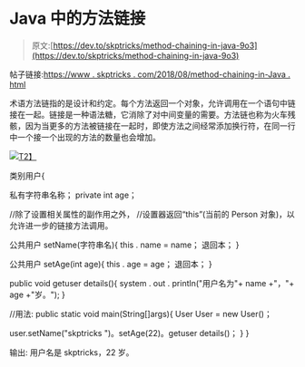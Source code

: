 # Java 中的方法链接

> 原文:[https://dev.to/skptricks/method-chaining-in-java-9o3](https://dev.to/skptricks/method-chaining-in-java-9o3)

帖子链接:[https://www . skptricks . com/2018/08/method-chaining-in-Java . html](https://www.skptricks.com/2018/08/method-chaining-in-java.html)

术语方法链指的是设计和约定。每个方法返回一个对象，允许调用在一个语句中链接在一起。链接是一种语法糖，它消除了对中间变量的需要。方法链也称为火车残骸，因为当更多的方法被链接在一起时，即使方法之间经常添加换行符，在同一行中一个接一个出现的方法的数量也会增加。

[![](../Images/acb7db888b182a4d76c7bfd70929aa71.png)T2】](https://res.cloudinary.com/practicaldev/image/fetch/s--eAj5Cunh--/c_limit%2Cf_auto%2Cfl_progressive%2Cq_auto%2Cw_880/https://3.bp.blogspot.com/-gt6lGPNtdJI/W4OIOz9kntI/AAAAAAAAB1c/9ze1u9CiyjolRVdqCf_mnjDJFcI4djp-wCLcBGAs/s400/me.jpg)

类别用户{

私有字符串名称；
private int age；

//除了设置相关属性的副作用之外，
//设置器返回“this”(当前的 Person 对象)，以允许进一步的链接方法调用。

公共用户 setName(字符串名){
this . name = name；
退回本；
}

公共用户 setAge(int age){
this . age = age；
退回本；
}

public void getuser details(){
system . out . println("用户名为"+ name +"，"+ age +"岁。");
}

//用法:
public static void main(String[]args){
User User = new User()；

user.setName("skptricks ")。setAge(22)。getuser details()；
}
}

输出:
用户名是 skptricks，22 岁。